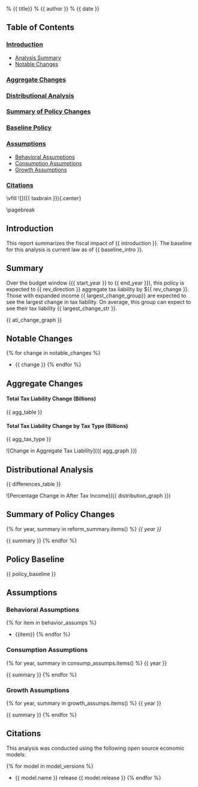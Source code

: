 % {{ title}}
% {{ author }}
% {{ date }}

## Table of Contents

### [Introduction](#Introduction)
* [Analysis Summary](#Summary)
* [Notable Changes](#Notable-Changes)

### [Aggregate Changes](#Aggregate-Changes)
### [Distributional Analysis](#Distributional-Analysis)
### [Summary of Policy Changes](#Summary-of-Policy-Changes)
### [Baseline Policy](#Policy-Baseline)
### [Assumptions](#Assumptions)
* [Behavioral Assumptions](#Behavioral-Assumptions)
* [Consumption Assumptions](#Consumption-Assumptions)
* [Growth Assumptions](#Growth-Assumptions)

### [Citations](#citations)

\vfill
![]({{ taxbrain }}){.center}

\pagebreak

## Introduction

This report summarizes the fiscal impact of {{ introduction }}. The baseline for this analysis is current law as of {{ baseline_intro }}.

## Summary

Over the budget window  ({{ start_year }} to {{ end_year }}), this policy is expected to {{ rev_direction }} aggregate tax liability by ${{ rev_change }}. Those with expanded income {{ largest_change_group}} are expected to see the largest change in tax liability. On average, this group can expect to see their tax liability {{ largest_change_str }}.

{{ ati_change_graph }}

## Notable Changes

{% for change in notable_changes %}
* {{ change }}
{% endfor %}

## Aggregate Changes

#### Total Tax Liability Change (Billions)

{{ agg_table }}

#### Total Tax Liability Change by Tax Type (Billions)

{{ agg_tax_type }}

![Change in Aggregate Tax Liability]({{ agg_graph }})

## Distributional Analysis

{{ differences_table }}

![Percentage Change in After Tax Income]({{ distribution_graph }})

## Summary of Policy Changes

{% for year, summary in reform_summary.items() %}
_{{ year }}_

{{ summary }}
{% endfor %}

## Policy Baseline

{{ policy_baseline }}

## Assumptions

### Behavioral Assumptions

{% for item in behavior_assumps %}
* {{item}}
{% endfor %}

### Consumption Assumptions

{% for year, summary in consump_assumps.items() %}
{{ year }}

{{ summary }}
{% endfor %}

### Growth Assumptions

{% for year, summary in growth_assumps.items() %}
{{ year }}

{{ summary }}
{% endfor %}

## Citations

This analysis was conducted using the following open source economic models:

{% for model in model_versions %}
* {{ model.name }} release {{ model.release }}
{% endfor %}
